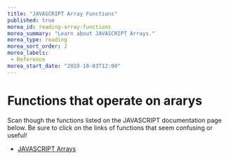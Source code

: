 ```yaml
---
title: "JAVASCRIPT Array Functions"
published: true
morea_id: reading-array-functions
morea_summary: "Learn about JAVASCRIPT Arrays."
morea_type: reading
morea_sort_order: 2
morea_labels:
 - Reference
morea_start_date: "2019-10-03T12:00"
---
```


# Functions that operate on ararys

Scan though the functions listed on the JAVASCRIPT documentation page below. Be sure to click on the links of functions that seem confusing or useful!

 - [JAVASCRIPT Arrays](http://us3.php.net/manual/en/book.array.php)

